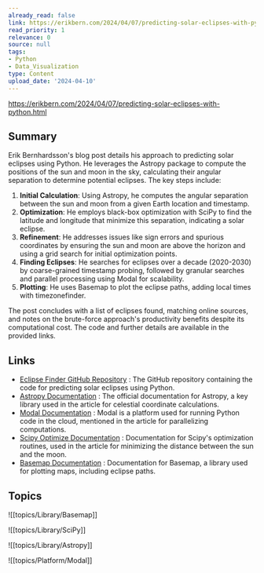 ```yaml
---
already_read: false
link: https://erikbern.com/2024/04/07/predicting-solar-eclipses-with-python.html
read_priority: 1
relevance: 0
source: null
tags:
- Python
- Data_Visualization
type: Content
upload_date: '2024-04-10'
---
```


https://erikbern.com/2024/04/07/predicting-solar-eclipses-with-python.html
## Summary

Erik Bernhardsson's blog post details his approach to predicting solar eclipses using Python. He leverages the Astropy package to compute the positions of the sun and moon in the sky, calculating their angular separation to determine potential eclipses. The key steps include:

1. **Initial Calculation**: Using Astropy, he computes the angular separation between the sun and moon from a given Earth location and timestamp.
2. **Optimization**: He employs black-box optimization with SciPy to find the latitude and longitude that minimize this separation, indicating a solar eclipse.
3. **Refinement**: He addresses issues like sign errors and spurious coordinates by ensuring the sun and moon are above the horizon and using a grid search for initial optimization points.
4. **Finding Eclipses**: He searches for eclipses over a decade (2020-2030) by coarse-grained timestamp probing, followed by granular searches and parallel processing using Modal for scalability.
5. **Plotting**: He uses Basemap to plot the eclipse paths, adding local times with timezonefinder.

The post concludes with a list of eclipses found, matching online sources, and notes on the brute-force approach's productivity benefits despite its computational cost. The code and further details are available in the provided links.
## Links

- [Eclipse Finder GitHub Repository](https://github.com/erikbern/eclipse-finder) : The GitHub repository containing the code for predicting solar eclipses using Python.
- [Astropy Documentation](https://www.astropy.org/) : The official documentation for Astropy, a key library used in the article for celestial coordinate calculations.
- [Modal Documentation](https://modal.com) : Modal is a platform used for running Python code in the cloud, mentioned in the article for parallelizing computations.
- [Scipy Optimize Documentation](https://docs.scipy.org/doc/scipy/reference/optimize.html) : Documentation for Scipy's optimization routines, used in the article for minimizing the distance between the sun and the moon.
- [Basemap Documentation](https://matplotlib.org/basemap/stable/) : Documentation for Basemap, a library used for plotting maps, including eclipse paths.

## Topics

![[topics/Library/Basemap]]

![[topics/Library/SciPy]]

![[topics/Library/Astropy]]

![[topics/Platform/Modal]]